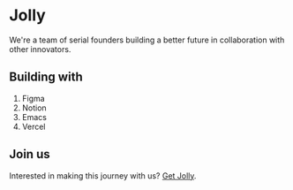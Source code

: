 # Jolly

We're a team of serial founders building a better future in collaboration with
other innovators.

## Building with

1. Figma
1. Notion
1. Emacs
1. Vercel

## Join us

Interested in making this journey with us? [Get Jolly](https://getjolly.co/).
